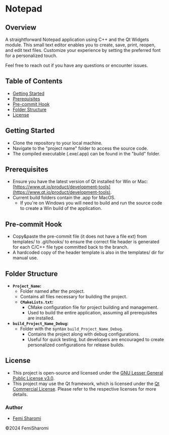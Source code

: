 # Notepad

## Overview
A straightforward Notepad application using C++ and the Qt Widgets module. This small text editor enables you to create, save, print, reopen, and edit text files. Customize your experience by setting the preferred font for a personalized touch.

Feel free to reach out if you have any questions or encounter issues.

## Table of Contents
- [Getting Started](#getting-started)
- [Prerequisites](#prerequisites)
- [Pre-commit Hook](#pre-commit-hook)
- [Folder Structure](#folder-structure)
- [License](#license)

## Getting Started
- Clone the repository to your local machine.
- Navigate to the "project name" folder to access the source code.
- The compiled executable (.exe/.app) can be found in the "build" folder.

## Prerequisites
- Ensure you have the latest version of Qt installed for Win or Mac: [https://www.qt.io/product/development-tools](https://www.qt.io/product/development-tools).
- Current build folders contain the .app for MacOS.
  - If you're on Windows you will need to build and run the source code to create a Win build of the application.   

## Pre-commit Hook
* Copy&paste the pre-commit file (it does not have a file ext) from templates/ to .git/hooks/ to ensure the correct file header is generated for each C/C++ file type committed back to the branch.
* A hardcoded copy of the header template is also in the templates/ dir for manual use. 

## Folder Structure
- **`Project_Name`:**
  - Folder named after the project.
  - Contains all files necessary for building the project.
  - **`CMakeLists.txt`:**
    - CMake configuration file for project building and management.
    - Used to build the entire application, assuming all prerequisites are installed.
- **`build_Project_Name_Debug`:**
  - Folder with the syntax `build_Project_Name_Debug`.
    - Contains the project along with debug configurations.
    - Useful for quick testing, but developers are encouraged to create personalized configurations for release builds.

## License
- This project is open-source and licensed under the [GNU Lesser General Public License v3.0](https://opensource.org/licenses/LGPL-3.0).
- This project may use the Qt framework, which is licensed under the [Qt Commercial License](https://www.qt.io/licensing). Please refer to the respective licenses for more details.

### Author
- [Femi Sharomi](https://github.com/femisharomi)
  
©2024 FemiSharomi
